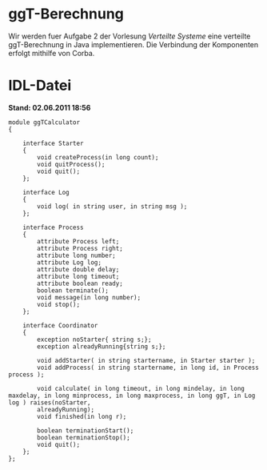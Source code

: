ggT-Berechnung
==============
Wir werden fuer Aufgabe 2 der Vorlesung _Verteilte Systeme_ eine verteilte ggT-Berechnung in Java implementieren. Die Verbindung der Komponenten erfolgt mithilfe von Corba.

IDL-Datei
=========
**Stand: 02.06.2011 18:56**

    module ggTCalculator
    {

        interface Starter
        {
            void createProcess(in long count);
            void quitProcess();
            void quit();
        };

        interface Log
        {
            void log( in string user, in string msg );
        };

        interface Process
        {
            attribute Process left;
            attribute Process right;
            attribute long number;
            attribute Log log;
            attribute double delay;
            attribute long timeout;
            attribute boolean ready;
            boolean terminate();
            void message(in long number);
            void stop();
        };

        interface Coordinator
        {
            exception noStarter{ string s;};
            exception alreadyRunning{string s;};

            void addStarter( in string startername, in Starter starter );
            void addProcess( in string startername, in long id, in Process process );

            void calculate( in long timeout, in long mindelay, in long maxdelay, in long minprocess, in long maxprocess, in long ggT, in Log log ) raises(noStarter,
            alreadyRunning);
            void finished(in long r);

            boolean terminationStart();
            boolean terminationStop();
            void quit();
        };
    };